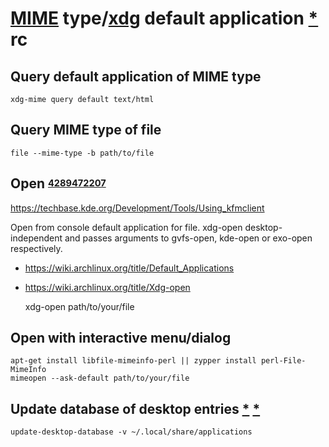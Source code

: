 # [MIME][] type/[xdg][] default application [*][xdg wiki] rc

[mime]: https://freedesktop.org/wiki/Specifications/mime-apps-spec
[xdg wiki]: https://wiki.archlinux.org/title/XDG_MIME_Applications
[xdg]: https://freedesktop.org/wiki/Software/xdg-utils

## Query default application of MIME type

    xdg-mime query default text/html

## Query MIME type of file

    file --mime-type -b path/to/file

## Open <sup><sub>[4289472207][]</sub></sup>

https://techbase.kde.org/Development/Tools/Using_kfmclient

Open from console default application for file.
xdg-open desktop-independent and passes arguments to
gvfs-open, kde-open or exo-open respectively.

* <https://wiki.archlinux.org/title/Default_Applications>
* <https://wiki.archlinux.org/title/Xdg-open>

    xdg-open path/to/your/file

[4289472207]: https://wiki.archlinux.org/title/Default_applications#Resource_openers

## Open with interactive menu/dialog

    apt-get install libfile-mimeinfo-perl || zypper install perl-File-MimeInfo
    mimeopen --ask-default path/to/your/file

## Update database of desktop entries [*][xdg wiki] [*][update desktop file]

    update-desktop-database -v ~/.local/share/applications

[update desktop file]: https://wiki.archlinux.org/title/desktop_entries#Update_database_of_desktop_entries
